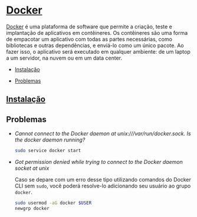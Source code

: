 # [Docker](https://www.docker.com)

[Docker](https://www.docker.com) é uma plataforma de software que permite a criação, teste e implantação de aplicativos em contêineres. Os contêineres são uma forma de empacotar um aplicativo com todas as partes necessárias, como bibliotecas e outras dependências, e enviá-lo como um único pacote. Ao fazer isso, o aplicativo será executado em qualquer ambiente: de um laptop a um servidor, na nuvem ou em um data center.

* [Instalação](#instalação)

* [Problemas](#problemas)

## [Instalação](https://docs.docker.com/desktop/wsl)

## Problemas

* *Cannot connect to the Docker daemon at unix:///var/run/docker.sock. Is the docker daemon running?*

    ```sh
    sudo service docker start
    ```

* *Got permission denied while trying to connect to the Docker daemon socket at unix*

    Caso se depare com um erro desse tipo utilizando comandos do Docker CLI sem `sudo`, você poderá resolve-lo adicionando seu usuário ao grupo `docker`.

    ```sh
    sudo usermod -aG docker $USER
    newgrp docker
    ```
